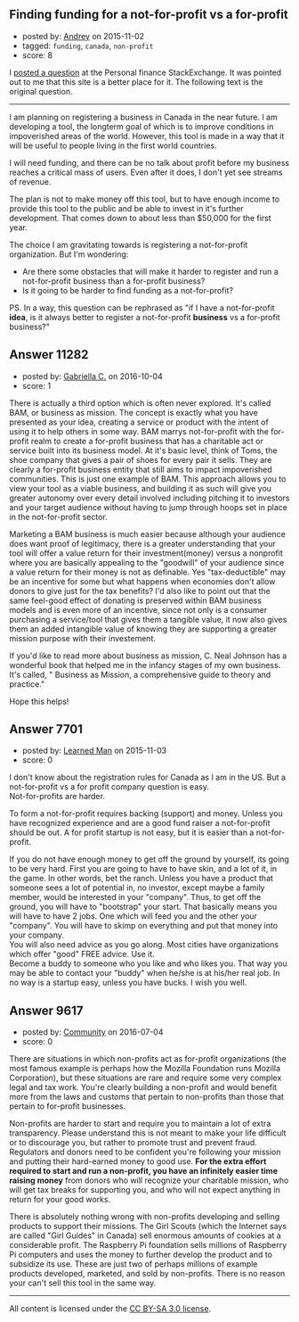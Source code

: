 ## Finding funding for a not-for-profit vs a for-profit

- posted by: [Andrey](https://stackexchange.com/users/363199/andrey) on 2015-11-02
- tagged: `funding`, `canada`, `non-profit`
- score: 8

I [posted a question](https://money.stackexchange.com/questions/55494/finding-funding-for-a-not-for-profit-vs-a-for-profit) at the Personal finance StackExchange. It was pointed out to me that this site is a better place for it. The following text is the original question.

---

I am planning on registering a business in Canada in the near future.
I am developing a tool, the longterm goal of which is to improve conditions in impoverished areas of the world. However, this tool is made in a way that it will be useful to people living in the first world countries. 

I will need funding, and there can be no talk about profit before my business reaches a critical mass of users. Even after it does, I don't yet see streams of revenue.

The plan is not to make money off this tool, but to have enough income to provide this tool to the public and be able to invest in it's further development. That comes down to about less than $50,000 for the first year.

The choice I am gravitating towards is registering a not-for-profit organization. But I'm wondering:

 - Are there some obstacles that will make it harder to register and run a not-for-profit business than a for-profit business?
 - Is it going to be harder to find funding as a not-for-profit?

PS. In a way, this question can be rephrased as "if I have a not-for-profit **idea**, is it always better to register a not-for-profit **business** vs a for-profit business?"


## Answer 11282

- posted by: [Gabriella C.](https://stackexchange.com/users/9324351/gabriella-c) on 2016-10-04
- score: 1

There is actually a third option which is often never explored. It's called BAM, or business as mission. The concept is exactly what you have presented as your idea, creating a service or product with the intent of using it to help others in some way. BAM marrys not-for-profit with the for-profit realm to create a for-profit business that has a charitable act or service built into its business model. At it's basic level, think of Toms, the shoe company that gives a pair of shoes for every pair it sells. They are clearly a for-profit business entity that still aims to impact impoverished communities. This is just one example of BAM. This approach allows you to view your tool as a viable business, and building it as such will give you greater autonomy over every detail involved including pitching it to investors and your target audience without having to jump through hoops set in place in the not-for-profit sector.

 Marketing a BAM business is much easier because although your audience does want proof of legitimacy, there is a greater understanding that your tool will offer a value return for their investment(money) versus a nonprofit where you are basically appealing to the "goodwill" of your audience since a value return for their money is not as definable. Yes "tax-deductible" may be an incentive for some but what happens when economies don't allow donors to give just for the tax benefits? I'd also like to point out that the same feel-good effect of donating is preserved within BAM business models and is even more of an incentive, since not only is a consumer purchasing a service/tool that gives them a tangible value, it now also gives them an added intangible value of knowing they are supporting a greater mission purpose with their investement. 

If you'd like to read more about business as mission,  C. Neal Johnson has a wonderful book that helped me in the infancy stages of my own business. It's called, " Business as Mission, a comprehensive guide to theory and practice."

Hope this helps! 


## Answer 7701

- posted by: [Learned Man](https://stackexchange.com/users/7236940/learned-man) on 2015-11-03
- score: 0

I don't know about the registration rules for Canada as I am in the US. But a not-for-profit vs a for profit company question is easy.<br /> Not-for-profits are harder. 

To form a not-for-profit requires backing (support) and money. Unless you have recognized experience and are a good fund raiser a not-for-profit should be out. A for profit startup is not easy, but it is easier than a not-for-profit. 

If you do not have enough money to get off the ground by yourself, its going to be very hard. First you are going to have to have skin, and a lot of it, in the game. In other words, bet the ranch. Unless you have a product that someone sees a lot of potential in, no investor, except maybe a family member, would be interested in your "company". Thus, to get off the ground, you will have to "bootstrap" your start. That basically means you will have to have 2 jobs. One which will feed you and the other your "company". You will have to skimp on everything and put that money into your company.<br /> 
You will also need advice as you go along. Most cities have organizations which offer "good" FREE advice. Use it. <br />
Become a buddy to someone who you like and who likes you. That way you may be able to contact your "buddy" when he/she is at his/her real job. In no way is a startup easy, unless you have bucks. I wish you well.    


## Answer 9617

- posted by: [Community](https://stackexchange.com/users/-1/community) on 2016-07-04
- score: 0

There are situations in which non-profits act as for-profit organizations (the most famous example is perhaps how the Mozilla Foundation runs Mozilla Corporation), but these situations are rare and require some very complex legal and tax work. You're clearly building a non-profit and would benefit more from the laws and customs that pertain to non-profits than those that pertain to for-profit businesses.

Non-profits are harder to start and require you to maintain a lot of extra transparency. Please understand this is not meant to make your life difficult or to discourage you, but rather to promote trust and prevent fraud. Regulators and donors need to be confident you're following your mission and putting their hard-earned money to good use. **For the extra effort required to start and run a non-profit, you have an infinitely easier time raising money** from donors who will recognize your charitable mission, who will get tax breaks for supporting you, and who will not expect anything in return for your good works.

There is absolutely nothing wrong with non-profits developing and selling products to support their missions. The Girl Scouts (which the Internet says are called "Girl Guides" in Canada) sell enormous amounts of cookies at a considerable profit. The Raspberry Pi foundation sells millions of Raspberry Pi computers and uses the money to further develop the product and to subsidize its use. These are just two of perhaps millions of example products developed, marketed, and sold by non-profits. There is no reason your can't sell this tool in the same way.



---

All content is licensed under the [CC BY-SA 3.0 license](https://creativecommons.org/licenses/by-sa/3.0/).
